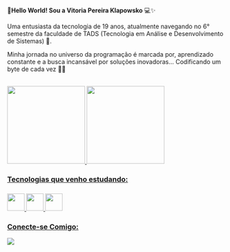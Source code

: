 
👋<strong>Hello World! Sou a Vitoria Pereira Klapowsko</strong> 💻✨ 

Uma entusiasta da tecnologia de 19 anos, atualmente navegando no 6° semestre da faculdade de TADS (Tecnologia em Análise e Desenvolvimento de Sistemas) 🥸. 

Minha jornada no universo da programação é marcada por, aprendizado constante e a busca incansável por soluções inovadoras... Codificando um byte de cada vez 
🤭🚀

<br>
<div>
  <a href="https://github.com/VitoriaPereiraKlapowsko">
  <img loading="lazy" height="180em" src="https://github-readme-stats.vercel.app/api?username=VitoriaPereiraKlapowsko&show_icons=true&theme=radical&include_all_commits=true&count_private=true"/>
  <img loading="lazy" height="180em" src="https://github-readme-stats.vercel.app/api/top-langs/?username=VitoriaPereiraKlapowsko&layout=compact&langs_count=7&theme=radical"/>
</div>

<h3>Tecnologias que venho estudando:<h3>
<img src="https://cdn.jsdelivr.net/gh/devicons/devicon@latest/icons/python/python-original.svg" width="40" height="40" />                 
<img src="https://cdn.jsdelivr.net/gh/devicons/devicon/icons/java/java-original.svg" width="40" height="40"/>
<img src="https://cdn.jsdelivr.net/gh/devicons/devicon/icons/mysql/mysql-original.svg" width="40" height="40"/>
          

<h3>Conecte-se Comigo:</h3>
<div>
  <a href="https://www.linkedin.com/in/vitoriapereiraklapowsko/" target="_blank"><img loading="lazy" src="https://img.shields.io/badge/-LinkedIn-%230077B5?style=for-the-badge&logo=linkedin&logoColor=white" target="_blank"></a>     
</div>
